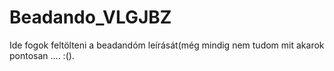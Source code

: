 # Beadando_VLGJBZ
Ide fogok feltölteni a beadandóm leírását(még mindig nem tudom mit akarok pontosan .... :().
